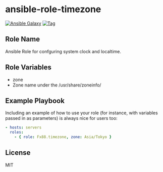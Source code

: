 
ansible-role-timezone
=========

[![Ansible Galaxy](http://img.shields.io/badge/AnsibleGalaxy-Fx88.timezone-blue.svg?style=flat-square)](https://galaxy.ansible.com/list#/roles/3343)
[![Tag](http://img.shields.io/github/tag/F88/ansible-role-timezone.svg?style=flat-square)](https://github.com/F88/ansible-role-timezone/releases/tag/v0.1)

Role Name
--------------

Ansible Role for confguring system clock and localtime.

Role Variables
--------------

- zone
 - Zone name under the /usr/share/zoneinfo/

Example Playbook
----------------

Including an example of how to use your role (for instance, with variables passed in as parameters) is always nice for users too:

```yaml
- hosts: servers
  roles:
    - { role: Fx88.timezone, zone: Asia/Tokyo }
```

License
-------

MIT

